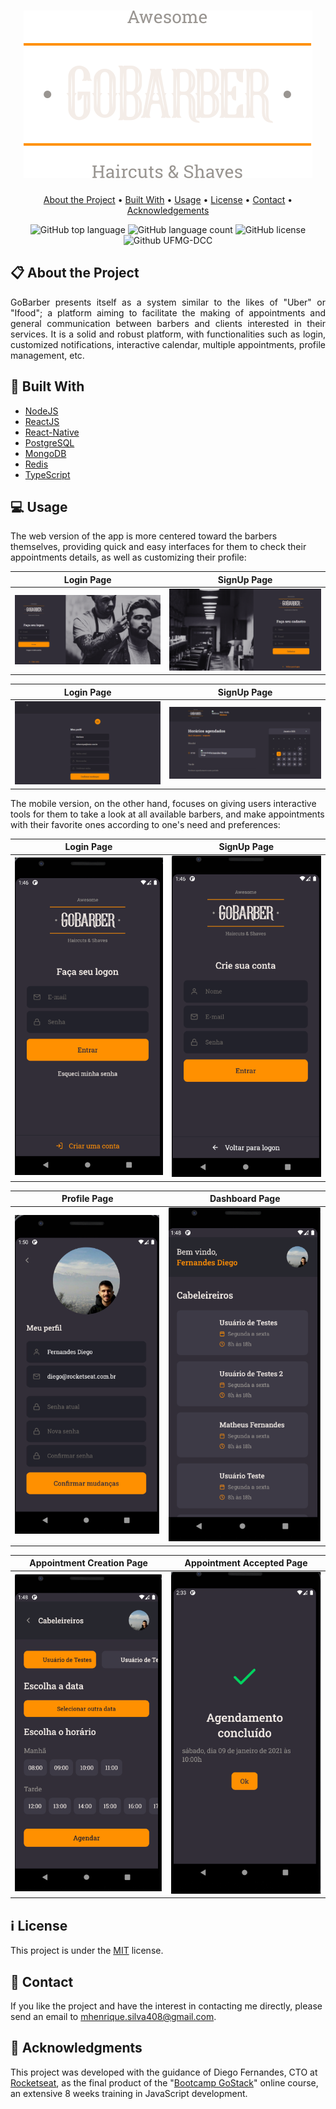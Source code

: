 <h1 align="center"><img alt="Logo" src="./frontend/src/assets/logo.svg" /></h1>

<p align="center">
  <a href="#clipboard-about-the-project">About the Project</a> •
  <a href="#hammer-built-with">Built With</a> •
  <a href="#computer-usage">Usage</a> •
  <a href="#information_source-license">License</a> •
  <a href="#email-contact">Contact</a> •
  <a href="#purple_heart-acknowledgments">Acknowledgements</a>
</p>

<p align="center">
  <img alt="GitHub top language" src="https://img.shields.io/github/languages/top/M-Henrique/GoBarber?style=for-the-badge">
  <img alt="GitHub language count" src="https://img.shields.io/github/languages/count/M-Henrique/GoBarber?style=for-the-badge&color=yellowgreen">
  <img alt="GitHub license" src="https://img.shields.io/github/license/M-Henrique/GoBarber?style=for-the-badge&color=brightgreen"> 
  <img alt="Github UFMG-DCC" src="https://img.shields.io/badge/Rocketseat-red?style=for-the-badge&color=blueviolet">
</p>



## :clipboard: About the Project
   <p align="justify"> GoBarber presents itself as a system similar to the likes of "Uber" or "Ifood"; a platform aiming to facilitate the making of appointments and general communication between barbers and clients interested in their services. It is a solid and robust platform, with functionalities such as login, customized notifications, interactive calendar, multiple appointments, profile management, etc.
    </p>
   
## :hammer: Built With
  - [NodeJS](https://nodejs.org/en/)
  - [ReactJS](https://reactjs.org/)
  - [React-Native](https://reactnative.dev/)
  - [PostgreSQL](https://www.postgresql.org/)
  - [MongoDB](https://www.mongodb.com/)
  - [Redis](https://redis.io/)
  - [TypeScript](https://www.typescriptlang.org/)

## :computer: Usage

The web version of the app is more centered toward the barbers themselves, providing quick and easy interfaces for them to check their appointments details, as well as customizing their profile:

Login Page            |  SignUp Page
:-------------------------:|:-------------------------:
![](Prints/Login.png)  |  ![](Prints/SignIn.png)

Login Page            |  SignUp Page
:-------------------------:|:-------------------------:
![](Prints/Profile.png)  |  ![](Prints/Dashboard.png)

The mobile version, on the other hand, focuses on giving users interactive tools for them to take a look at all available barbers, and make appointments with their favorite ones according to one's need and preferences:

Login Page            |  SignUp Page
:-------------------------:|:-------------------------:
![](Prints/Mobile-Login.png)  |  ![](Prints/Mobile-SignIn.png)

Profile Page            |  Dashboard Page
:-------------------------:|:-------------------------:
![](Prints/Mobile-Profile.png)  |  ![](Prints/Mobile-Dashboard.png)

Appointment Creation Page         |  Appointment Accepted Page
:-------------------------:|:-------------------------:
![](Prints/Mobile-Appointments.png)  |  ![](Prints/Mobile-Appointment-Accepted.png)

## :information_source: License
  This project is under the [MIT](LICENSE.md) license.
  
## :email: Contact
  If you like the project and have the interest in contacting me directly, please send an email to [mhenrique.silva408@gmail.com](mhenrique.silva408@gmail.com).
  
## :purple_heart: Acknowledgments
  This project was developed with the guidance of Diego Fernandes, CTO at [Rocketseat](https://rocketseat.com.br/), as the final product of the "[Bootcamp GoStack](https://pages.rocketseat.com.br/gostack)" online course, an extensive 8 weeks training in JavaScript development.
